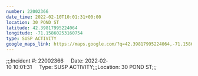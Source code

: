 ```yaml
---
number: 22002366
date_time: 2022-02-10T10:01:31+00:00
location: 30 POND ST
latitude: 42.39817995224064
longitude: -71.15860253160754
type: SUSP ACTIVITY
google_maps_link: https://maps.google.com/?q=42.39817995224064,-71.15860253160754
---
```


;;;Incident #: 22002366     Date: 2022‐02‐10 10:01:31     Type: SUSP ACTIVITY;;;Location: 30 POND ST;;;
